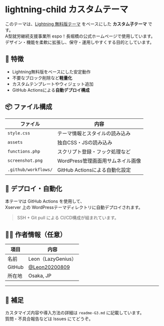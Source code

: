# lightning-child カスタムテーマ

このテーマは、[Lightning 無料版テーマ](https://ja.wordpress.org/themes/lightning/) をベースにした **カスタム子テーマ** です。  
A型就労継続支援事業所 espo！長堀橋の公式ホームページで使用しています。
デザイン・機能を柔軟に拡張し、保守・運用しやすくする目的としています。

## 🔧 特徴

- Lightning無料版をベースにした安定動作
- 不要なブロック削除など**軽量化**
- カスタムテンプレートやウィジェット追加
- GitHub Actionsによる**自動デプロイ構成**

## 📦 ファイル構成

| ファイル | 内容 |
|---------|------|
| `style.css` | テーマ情報とスタイルの読み込み |
| `assets` | 独自CSS・JSの読み込み |
| `functions.php` | スクリプト登録・フック処理など |
| `screenshot.png` | WordPress管理画面用サムネイル画像 |
| `.github/workflows/` | GitHub Actionsによる自動化設定 |

## 🚀 デプロイ・自動化

本テーマは GitHub Actions を使用して、  
Xserver 上の WordPressテーマディレクトリに自動デプロイされます。

> SSH + Git pull による CI/CD構成が組まれています。

## 🧙‍♂️ 作者情報（任意）

| 項目 | 内容 |
|------|------|
| 名前 | Leon（LazyGenius） |
| GitHub | [@Leon20200809](https://github.com/Leon20200809) |
| 所在地 | Osaka, JP |

---

## 💬 補足

カスタマイズ内容や導入方法の詳細は `readme-G3.md` に記載しています。  
質問・不具合報告などは Issues にてどうぞ。

